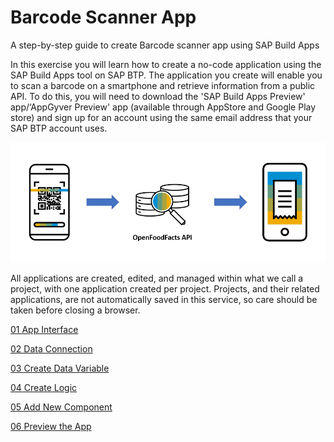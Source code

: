# Barcode Scanner App

A step-by-step guide to create Barcode scanner app using SAP Build Apps

In this exercise you will learn how to create a no-code application using the SAP Build Apps tool on SAP BTP. The application you create will enable you to scan a barcode on a smartphone and retrieve information from a public API. To do this, you will need to download the 'SAP Build Apps Preview' app/‘AppGyver Preview' app (available through AppStore and Google Play store) and sign up for an account using the same email address that your SAP BTP account uses.

![openfoodfacts](images/OpenFoodFactsDiagram.png)

All applications are created, edited, and managed within what we call a project, with one application created per project. Projects, and their related applications, are not automatically saved in this service, so care should be taken before closing a browser.


<a href="https://github.com/SAP-samples/sap-build-apps/blob/main/Workshops/front-end-applications/Bar-code-scanner-app/01%20App%20Interface/README.md"> 01 App Interface</a>

<a href="https://github.com/SAP-samples/sap-build-apps/blob/main/Workshops/front-end-applications/Bar-code-scanner-app/02%20Data%20Conenction/Readme.md"> 02 Data Connection</a>

<a href="https://github.com/SAP-samples/sap-build-apps/blob/main/Workshops/front-end-applications/Bar-code-scanner-app/03%20Create%20a%20Data%20Variable/readme.md">03 Create Data Variable</a>

<a href="https://github.com/SAP-samples/sap-build-apps/blob/main/Workshops/front-end-applications/Bar-code-scanner-app/04%20Create%20Logic/Readme.md">04 Create Logic</a>

<a href="https://github.com/SAP-samples/sap-build-apps/blob/main/Workshops/front-end-applications/Bar-code-scanner-app/05%20Add%20New%20Component/Readme.md"> 05 Add New Component</a>

<a href="https://github.com/SAP-samples/build-apps/blob/main/Workshops/front-end-applications/Bar-code-scanner-app/06%20Preview%20the%20App/Readme.md"> 06 Preview the App</a>



